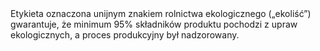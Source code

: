 ---
layout: nothing
categories: Żywność
tags: tip
body: Etykieta oznaczona unijnym znakiem rolnictwa ekologicznego („ekoliść”) gwarantuje, że minimum 95% składników produktu pochodzi z upraw ekologicznych, a proces produkcyjny był nadzorowany.
---